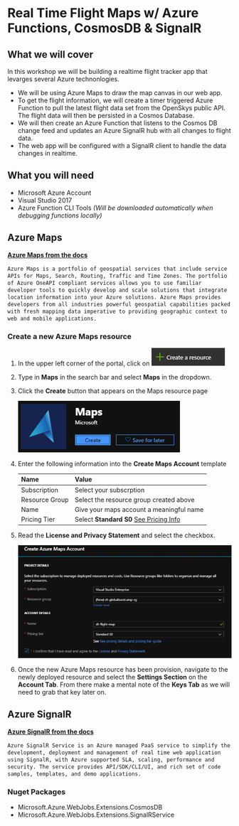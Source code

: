 # Real Time Flight Maps w/ Azure Functions, CosmosDB & SignalR

## What we will cover

In this workshop we will be building a realtime flight tracker app that levarges several Azure technonlogies.

- We will be using Azure Maps to draw the map canvas in our web app.
- To get the flight information, we will create a timer triggered Azure Function to pull the latest flight data set from the OpenSkys public API. The flight data will then be persisted in a Cosmos Database.
- We will then create an Azure Function that listens to the Cosmos DB change feed and updates an Azure SignalR hub with all changes to flight data. 
- The web app will be configured with a SignalR client to handle the data changes in realtime.

## What you will need

- Microsoft Azure Account
- Visual Studio 2017
- Azure Function CLI Tools *(Will be downloaded automatically when debugging functions locally)*

## Azure Maps

[**Azure Maps from the docs**](https://azure.microsoft.com/en-us/services/azure-maps/)

    Azure Maps is a portfolio of geospatial services that include service APIs for Maps, Search, Routing, Traffic and Time Zones. The portfolio of Azure OneAPI compliant services allows you to use familiar developer tools to quickly develop and scale solutions that integrate location information into your Azure solutions. Azure Maps provides developers from all industries powerful geospatial capabilities packed with fresh mapping data imperative to providing geographic context to web and mobile applications.

### Create a new Azure Maps resource

1. In the upper left corner of the portal, click on ![CNR](Artefacts/CreateNewResource.png)
2. Type in **Maps** in the search bar and select **Maps** in the dropdown.
3. Click the **Create** button that appears on the Maps resource page

    ![NMR](Artefacts/NewMapsResource.png)

4. Enter the following information into the **Create Maps Account** template

    | Name              | Value |
    | ---               | ---   |
    | Subscription      | Select your subscrption
    | Resource Group    | Select the resource group created above
    | Name              | Give your maps account a meaningful name
    | Pricing Tier      | Select **Standard S0** [See Pricing Info](https://azure.microsoft.com/en-us/pricing/details/azure-maps/)

5. Read the **License and Privacy Statement** and select the checkbox.

    ![CMR](Artefacts/CreateMapResource.png)

6. Once the new Azure Maps resource has been provision, navigate to the newly deployed resource and select the **Settings Section** on the **Account Tab**. From there make a mental note of the **Keys Tab** as we will need to grab that key later on.

## Azure SignalR

[**Azure SignalR from the docs**](https://azure.microsoft.com/en-us/services/signalr-service/)

    Azure SignalR Service is an Azure managed PaaS service to simplify the development, deployment and management of real time web application using SignalR, with Azure supported SLA, scaling, performance and security. The service provides API/SDK/CLI/UI, and rich set of code samples, templates, and demo applications.

### Nuget Packages

- Microsoft.Azure.WebJobs.Extensions.CosmosDB
- Microsoft.Azure.WebJobs.Extensions.SignalRService